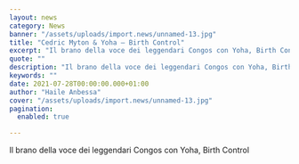 ```yaml
---
layout: news
category: News
banner: "/assets/uploads/import.news/unnamed-13.jpg"
title: "Cedric Myton & Yoha – Birth Control"
excerpt: "Il brano della voce dei leggendari Congos con Yoha, Birth Control"
quote: ""
description: "Il brano della voce dei leggendari Congos con Yoha, Birth Control"
keywords: ""
date: 2021-07-28T00:00:00.000+01:00
author: "Haile Anbessa"
cover: "/assets/uploads/import.news/unnamed-13.jpg"
pagination:
  enabled: true

---
```


  
Il brano della voce dei leggendari Congos con Yoha, Birth Control